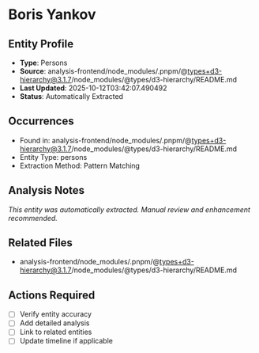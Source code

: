 # Boris Yankov

## Entity Profile
- **Type**: Persons
- **Source**: analysis-frontend/node_modules/.pnpm/@types+d3-hierarchy@3.1.7/node_modules/@types/d3-hierarchy/README.md
- **Last Updated**: 2025-10-12T03:42:07.490492
- **Status**: Automatically Extracted

## Occurrences
- Found in: analysis-frontend/node_modules/.pnpm/@types+d3-hierarchy@3.1.7/node_modules/@types/d3-hierarchy/README.md
- Entity Type: persons
- Extraction Method: Pattern Matching

## Analysis Notes
*This entity was automatically extracted. Manual review and enhancement recommended.*

## Related Files
- analysis-frontend/node_modules/.pnpm/@types+d3-hierarchy@3.1.7/node_modules/@types/d3-hierarchy/README.md

## Actions Required
- [ ] Verify entity accuracy
- [ ] Add detailed analysis
- [ ] Link to related entities
- [ ] Update timeline if applicable
